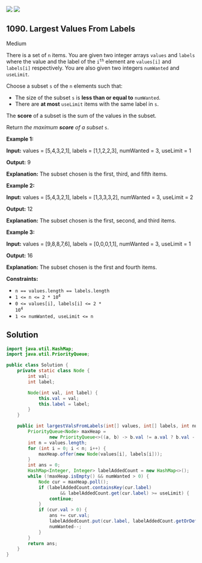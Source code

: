 [![](https://img.shields.io/github/stars/javadev/LeetCode-in-Java?label=Stars&style=flat-square)](https://github.com/javadev/LeetCode-in-Java)
[![](https://img.shields.io/github/forks/javadev/LeetCode-in-Java?label=Fork%20me%20on%20GitHub%20&style=flat-square)](https://github.com/javadev/LeetCode-in-Java/fork)

## 1090\. Largest Values From Labels

Medium

There is a set of `n` items. You are given two integer arrays `values` and `labels` where the value and the label of the <code>i<sup>th</sup></code> element are `values[i]` and `labels[i]` respectively. You are also given two integers `numWanted` and `useLimit`.

Choose a subset `s` of the `n` elements such that:

*   The size of the subset `s` is **less than or equal to** `numWanted`.
*   There are **at most** `useLimit` items with the same label in `s`.

The **score** of a subset is the sum of the values in the subset.

Return _the maximum **score** of a subset_ `s`.

**Example 1:**

**Input:** values = [5,4,3,2,1], labels = [1,1,2,2,3], numWanted = 3, useLimit = 1

**Output:** 9

**Explanation:** The subset chosen is the first, third, and fifth items.

**Example 2:**

**Input:** values = [5,4,3,2,1], labels = [1,3,3,3,2], numWanted = 3, useLimit = 2

**Output:** 12

**Explanation:** The subset chosen is the first, second, and third items.

**Example 3:**

**Input:** values = [9,8,8,7,6], labels = [0,0,0,1,1], numWanted = 3, useLimit = 1

**Output:** 16

**Explanation:** The subset chosen is the first and fourth items.

**Constraints:**

*   `n == values.length == labels.length`
*   <code>1 <= n <= 2 * 10<sup>4</sup></code>
*   <code>0 <= values[i], labels[i] <= 2 * 10<sup>4</sup></code>
*   `1 <= numWanted, useLimit <= n`

## Solution

```java
import java.util.HashMap;
import java.util.PriorityQueue;

public class Solution {
    private static class Node {
        int val;
        int label;

        Node(int val, int label) {
            this.val = val;
            this.label = label;
        }
    }

    public int largestValsFromLabels(int[] values, int[] labels, int numWanted, int useLimit) {
        PriorityQueue<Node> maxHeap =
                new PriorityQueue<>((a, b) -> b.val != a.val ? b.val - a.val : a.label - b.label);
        int n = values.length;
        for (int i = 0; i < n; i++) {
            maxHeap.offer(new Node(values[i], labels[i]));
        }
        int ans = 0;
        HashMap<Integer, Integer> labelAddedCount = new HashMap<>();
        while (!maxHeap.isEmpty() && numWanted > 0) {
            Node cur = maxHeap.poll();
            if (labelAddedCount.containsKey(cur.label)
                    && labelAddedCount.get(cur.label) >= useLimit) {
                continue;
            }
            if (cur.val > 0) {
                ans += cur.val;
                labelAddedCount.put(cur.label, labelAddedCount.getOrDefault(cur.label, 0) + 1);
                numWanted--;
            }
        }
        return ans;
    }
}
```
